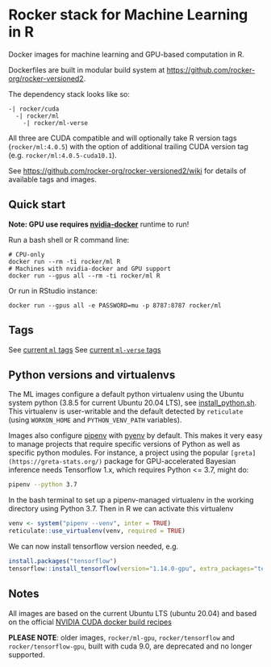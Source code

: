 # Rocker stack for Machine Learning in R 

Docker images for machine learning and GPU-based computation in R.

Dockerfiles are built in modular build system at https://github.com/rocker-org/rocker-versioned2.




The dependency stack looks like so: 

```
-| rocker/cuda
  -| rocker/ml
    -| rocker/ml-verse
```

All three are CUDA compatible and will optionally take R version tags (`rocker/ml:4.0.5`) with the option of additional trailing CUDA version tag (e.g. `rocker/ml:4.0.5-cuda10.1`). 

See https://github.com/rocker-org/rocker-versioned2/wiki for details of available tags and images.

## Quick start

**Note: GPU use requires [nvidia-docker](https://github.com/NVIDIA/nvidia-docker/)** runtime to run!  

Run a bash shell or R command line:

```
# CPU-only
docker run --rm -ti rocker/ml R
# Machines with nvidia-docker and GPU support
docker run --gpus all --rm -ti rocker/ml R
```

Or run in RStudio instance:

```
docker run --gpus all -e PASSWORD=mu -p 8787:8787 rocker/ml
```


## Tags

See [current `ml` tags](https://hub.docker.com/r/rocker/ml/tags?page=1&ordering=last_updated)
See [current `ml-verse` tags](https://hub.docker.com/r/rocker/ml-verse/tags?page=1&ordering=last_updated)


## Python versions and virtualenvs

The ML images configure a default python virtualenv using the Ubuntu system python (3.8.5 for current Ubuntu 20.04 LTS), see [install_python.sh](https://github.com/rocker-org/rocker-versioned2/blob/master/scripts/install_python.sh).  This virtualenv is user-writable and the default detected by `reticulate` (using `WORKON_HOME` and `PYTHON_VENV_PATH` variables).

Images also configure [pipenv](https://github.com/pypa/pipenv) with [pyenv](https://github.com/pyenv/pyenv) by default.  This makes it very easy to manage projects that require specific versions of Python as well as specific python modules.  For instance, a project using the popular `[greta](https://greta-stats.org/)` package for GPU-accelerated Bayesian inference needs Tensorflow 1.x, which requires Python <= 3.7, might do:

```bash
pipenv --python 3.7
```

In the bash terminal to set up a pipenv-managed virtualenv in the working directory using Python 3.7.  Then in R we can activate this virtualenv

```r
venv <- system("pipenv --venv", inter = TRUE)
reticulate::use_virtualenv(venv, required = TRUE)
```

We can now install tensorflow version needed, e.g.

```r
install.packages("tensorflow")
tensorflow::install_tensorflow(version="1.14.0-gpu", extra_packages="tensorflow-probability==0.7.0")
```



## Notes

All images are based on the current Ubuntu LTS (ubuntu 20.04) and based on the official [NVIDIA CUDA docker build recipes](https://gitlab.com/nvidia/container-images/cuda/)

**PLEASE NOTE**: older images, `rocker/ml-gpu`, `rocker/tensorflow` and `rocker/tensorflow-gpu`, built with cuda 9.0, are deprecated and no longer supported.  
